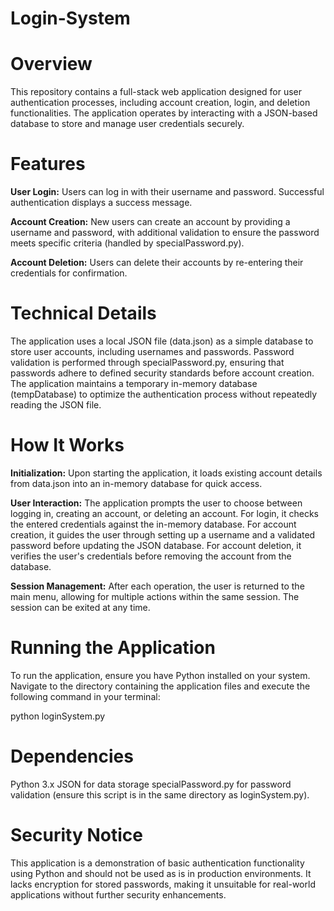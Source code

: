 # Login-System

# Overview
This repository contains a full-stack web application designed for user authentication processes, including account creation, login, and deletion functionalities. The application operates by interacting with a JSON-based database to store and manage user credentials securely.

# Features
**User Login:** Users can log in with their username and password. Successful authentication displays a success message.

**Account Creation:** New users can create an account by providing a username and password, with additional validation to ensure the password meets specific criteria (handled by specialPassword.py).

**Account Deletion:** Users can delete their accounts by re-entering their credentials for confirmation.

# Technical Details
The application uses a local JSON file (data.json) as a simple database to store user accounts, including usernames and passwords.
Password validation is performed through specialPassword.py, ensuring that passwords adhere to defined security standards before account creation.
The application maintains a temporary in-memory database (tempDatabase) to optimize the authentication process without repeatedly reading the JSON file.

# How It Works
**Initialization:** Upon starting the application, it loads existing account details from data.json into an in-memory database for quick access.

**User Interaction:** The application prompts the user to choose between logging in, creating an account, or deleting an account.
For login, it checks the entered credentials against the in-memory database.
For account creation, it guides the user through setting up a username and a validated password before updating the JSON database.
For account deletion, it verifies the user's credentials before removing the account from the database.

**Session Management:** After each operation, the user is returned to the main menu, allowing for multiple actions within the same session. The session can be exited at any time.

# Running the Application
To run the application, ensure you have Python installed on your system. Navigate to the directory containing the application files and execute the following command in your terminal:

python loginSystem.py


# Dependencies
Python 3.x
JSON for data storage
specialPassword.py for password validation (ensure this script is in the same directory as loginSystem.py).

# Security Notice
This application is a demonstration of basic authentication functionality using Python and should not be used as is in production environments. It lacks encryption for stored passwords, making it unsuitable for real-world applications without further security enhancements.
